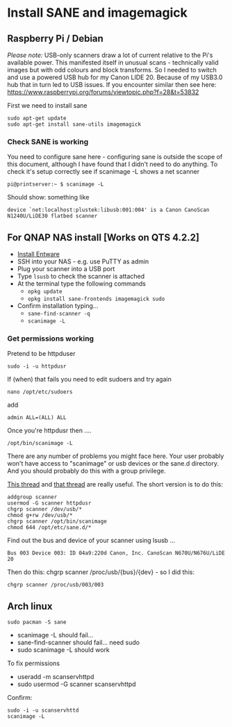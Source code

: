 # Install SANE and imagemagick

## Raspberry Pi / Debian
*Please note:* USB-only scanners draw a lot of current relative to the Pi's available power. This manifested itself
in unusual scans - technically valid images but with odd colours and block transforms. So I needed to switch and 
use a powered USB hub for my Canon LIDE 20. Because of my USB3.0 hub that in turn led to USB issues. If you encounter
similar then see here: https://www.raspberrypi.org/forums/viewtopic.php?f=28&t=53832

First we need to install sane

```
sudo apt-get update
sudo apt-get install sane-utils imagemagick
```

### Check SANE is working
You need to configure sane here - configuring sane is outside the scope of this document, although I have 
found that I didn't need to do anything. To check it's setup correctly see if scanimage -L shows a net scanner

```
pi@printserver:~ $ scanimage -L
```
Should show: something like
```
device `net:localhost:plustek:libusb:001:004' is a Canon CanoScan N1240U/LiDE30 flatbed scanner
```

## For QNAP NAS install [Works on QTS 4.2.2]

 * [Install Entware](basics.md)
 * SSH into your NAS - e.g. use PuTTY as admin
 * Plug your scanner into a USB port
 * Type `lsusb` to check the scanner is attached
 * At the terminal type the following commands
    * `opkg update`
    * `opkg install sane-frontends imagemagick sudo`
 * Confirm installation typing...
    * `sane-find-scanner -q`
    * `scanimage -L`

### Get permissions working
Pretend to be httpduser
```
sudo -i -u httpdusr
```

If (when) that fails you need to edit sudoers and try again

```
nano /opt/etc/sudoers
```

add 

```
admin ALL=(ALL) ALL
```

Once you're httpdusr then ....
```
/opt/bin/scanimage -L
```

There are any number of problems you might face here. Your user probably won't have
access to "scanimage" or usb devices or the sane.d directory. And you should probably
do this with a group privilege.

[This thread](https://wiki.archlinux.org/index.php/SANE) and 
[that thread](https://bugs.launchpad.net/ubuntu/+source/sane-backends/+bug/270185/comments/3)
are really useful. The short version is to do this:

```
addgroup scanner
usermod -G scanner httpdusr
chgrp scanner /dev/usb/*
chmod g+rw /dev/usb/*
chgrp scanner /opt/bin/scanimage
chmod 644 /opt/etc/sane.d/*
```

Find out the bus and device of your scanner using lsusb ...
```
Bus 003 Device 003: ID 04a9:220d Canon, Inc. CanoScan N670U/N676U/LiDE 20
```
Then do this: chgrp scanner /proc/usb/{bus}/{dev} - so I did this:
```
chgrp scanner /proc/usb/003/003
```

## Arch linux
```
sudo pacman -S sane
```

 * scanimage -L should fail... 
 * sane-find-scanner should fail... need sudo
 * sudo scanimage -L should work

To fix permissions

 * useradd -m scanservhttpd
 * sudo usermod -G scanner scanservhttpd

Confirm:
```
sudo -i -u scanservhttd
scanimage -L
```
